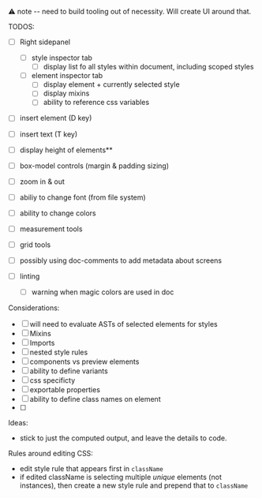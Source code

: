 ⚠️ note -- need to build tooling out of necessity. Will create
UI around that.


TODOS:

- [ ] Right sidepanel
  - [ ] style inspector tab
    - [ ] display list fo all styles within document, including scoped styles
  - [ ] element inspector tab
    - [ ] display element + currently selected style
    - [ ] display mixins
    - [ ] ability to reference css variables

- [ ] insert element (D key)
- [ ] insert text (T key)
- [ ] display height of elements**

- [ ] box-model controls (margin & padding sizing)
- [ ] zoom in & out
- [ ] abiliy to change font (from file system)
- [ ] ability to change colors
- [ ] measurement tools
- [ ] grid tools
- [ ] possibly using doc-comments to add metadata about screens
- [ ] linting
  - [ ] warning when magic colors are used in doc

Considerations:

- [ ] will need to evaluate ASTs of selected elements for styles
- [ ] Mixins 
- [ ] Imports
- [ ] nested style rules
- [ ] components vs preview elements
- [ ] ability to define variants
- [ ] css specificty
- [ ] exportable properties
- [ ] ability to define class names on element
- [ ] 


Ideas:

- stick to just the computed output, and leave the details to code. 

Rules around editing CSS:

- edit style rule that appears first in `className`
- if edited className is selecting multiple _unique_ elements (not instances), then create a new style rule and prepend that to `className`